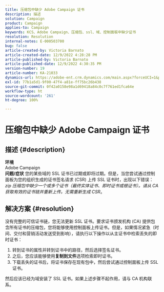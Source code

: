 ```yaml
---
title: 压缩包中缺少 Adobe Campaign 证书
description: 描述
solution: Campaign
product: Campaign
applies-to: Campaign
keywords: KCS、Adobe Campaign、压缩包、ssl、域、控制面板中缺少证书
resolution: Resolution
internal-notes: E-000503700
bug: false
article-created-by: Victoria Barnato
article-created-date: 12/9/2022 4:28:28 PM
article-published-by: Victoria Barnato
article-published-date: 12/9/2022 4:30:35 PM
version-number: 19
article-number: KA-21033
dynamics-url: https://adobe-ent.crm.dynamics.com/main.aspx?forceUCI=1&pagetype=entityrecord&etn=knowledgearticle&id=ae7bc37c-de77-ed11-81aa-6045bd006079
exl-id: 77b1a5d1-9f00-47f4-a81e-ff75bc26b438
source-git-commit: 0f42a0158e98a1d69418a84c0c7f761ed1fca64e
workflow-type: ht
source-wordcount: '261'
ht-degree: 100%

---
```


# 压缩包中缺少 Adobe Campaign 证书

## 描述 {#description}

<b>环境</b><br>
Adobe Campaign
<br><b>问题/症状</b>
您的某些域的 SSL 证书已过期或即将过期。但是，当您尝试通过控制面板为您的组织生成的证书签名请求 (CSR) 上传 SSL 证书时，出现以下错误：*zip 压缩包中缺少一个或多个证书（最终实体证书、即时证书或根证书）。请从 CA 获取有效的证书链并重新上传。无需重新生成 CSR*。


## 解决方案 {#resolution}


没有完整的可信证书链，您无法更新 SSL 证书。要求证书颁发机构 (CA) 提供包含所有证书的压缩包，您将能够使用控制面板上传证书。但是，如果情况紧急（时间、交付和营销活动发送受到影响），请执行以下操作以从主证书中检索丢失的即时证书：

1. 转到证书的属性并转到证书中的路径，然后选择签名证书。
2. 之后，您应该能够使用<b>复制到文件</b>选项检索即时证书。
3. 下载丢失的证书后，将证书保存在现有包中，然后尝试通过控制面板上传 SSL 证书。


然后应该已经为域安装了 SSL 证书。如果上述步骤不起作用，请与 CA 机构联系。
